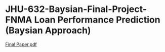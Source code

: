 # JHU-632-Baysian-Final-Project-FNMA Loan Performance Prediction (Baysian Approach)

[Final Paper.pdf](https://github.com/jlin157/JHU-632-Baysian-Final-Project/files/7824562/Final.Paper.pdf)
